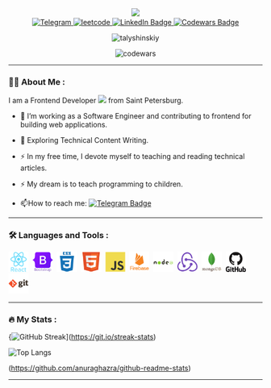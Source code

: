 <div id="header" align="center">
  <img src="https://media.giphy.com/media/wv1RNuvWMjQ10bzExO/giphy.gif" width="50%"/>
    <div id="badges">
    <a href="https://t.me/Talyshinskiy">
      <img src="https://img.shields.io/badge/Telegram-black?logo=telegram&logoColor=blue&style=for-the-badge" alt="Telegram"/>
    </a>
      <a href="https://leetcode.com/Talyshinskiy">
      <img src="https://img.shields.io/badge/Leetcode-black?logo=leetcode&logoColor=red&style=for-the-badge" alt="leetcode"/>
    </a>
    <a href="https://linkedin.com/in/talyshinskiy">
      <img src="https://img.shields.io/badge/LinkedIn-blue?logo=linkedin&logoColor=white&style=for-the-badge" alt="LinkedIn Badge"/>
    </a>
      <a href="https://www.codewars.com/users/Talyshinskiy">
      <img src="https://img.shields.io/badge/codewars-red?logo=codewars&logoColor=black&style=for-the-badge" alt="Сodewars Badge"/>
    </a>
  </div>
 
  <img
    src="https://komarev.com/ghpvc/?username=talyshinskiy&style=flat-square&color=red"
    alt="talyshinskiy"
  />
  
   ![codewars](https://www.codewars.com/users/Talyshinskiy/badges/large)
</div>

---

### :woman_technologist: About Me :
I am a Frontend Developer <img src="https://media.giphy.com/media/WUlplcMpOCEmTGBtBW/giphy.gif" width="30"> from Saint Petersburg.
- :telescope: I’m working as a Software Engineer and contributing to frontend for building web applications.

- :seedling: Exploring Technical Content Writing.

- :zap: In my free time, I devote myself to teaching and reading technical articles.

- :zap: Мy dream is to teach programming to children.

- :mailbox:How to reach me: [![Telegram Badge](https://img.shields.io/badge/Telegram-black?logo=telegram&logoColor=white&style=for-the-badge)](https://t.me/Talyshinskiy)

---

### :hammer_and_wrench: Languages and Tools :
<div>
  <img src="https://github.com/devicons/devicon/blob/master/icons/react/react-original-wordmark.svg" title="React" alt="React" width="40" height="40"/>&nbsp;
  <img src="https://github.com/devicons/devicon/blob/master/icons/bootstrap/bootstrap-original-wordmark.svg" title="bootstrap" alt="bootstrap" width="40" height="40"/>&nbsp;
  <img src="https://github.com/devicons/devicon/blob/master/icons/css3/css3-plain-wordmark.svg"  title="CSS3" alt="CSS" width="40" height="40"/>&nbsp;
  <img src="https://github.com/devicons/devicon/blob/master/icons/html5/html5-original.svg" title="HTML5" alt="HTML" width="40" height="40"/>&nbsp;
  <img src="https://github.com/devicons/devicon/blob/master/icons/javascript/javascript-original.svg" title="JavaScript" alt="JavaScript" width="40" height="40"/>&nbsp;
  <img src="https://github.com/devicons/devicon/blob/master/icons/firebase/firebase-plain-wordmark.svg" title="Firebase" alt="Firebase" width="40" height="40"/>&nbsp;
  <img src="https://github.com/devicons/devicon/blob/master/icons/nodejs/nodejs-original-wordmark.svg" title="NodeJS" alt="NodeJS" width="40" height="40"/>&nbsp;
  <img src="https://github.com/devicons/devicon/blob/master/icons/redux/redux-original.svg" title="Redux" alt="Redux " width="40" height="40"/>&nbsp;
  <img src="https://github.com/devicons/devicon/blob/master/icons/mongodb/mongodb-original-wordmark.svg" title="Mongodb" alt="Mongodb" width="40" height="40"/>&nbsp;
  <img src="https://github.com/devicons/devicon/blob/master/icons/github/github-original-wordmark.svg" title="Github" alt="github" width="40" height="40"/>&nbsp;  
  <img src="https://github.com/devicons/devicon/blob/master/icons/git/git-original-wordmark.svg" title="Git" alt="git" width="40" height="40"/>&nbsp;  

  
</div>

---

### :fire: My Stats :

{![GitHub Streak](http://github-readme-streak-stats.herokuapp.com?user=talyshinskiy&theme=dark&background=000000)](https://git.io/streak-stats)

![Top Langs](https://github-readme-stats.vercel.app/api/top-langs/?username=talyshinskiy&layout=compact&theme=vision-friendly-dark)


(https://github.com/anuraghazra/github-readme-stats)


---



